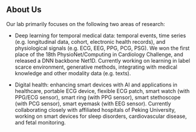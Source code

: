## About Us
Our lab primarily focuses on the following two areas of research:

- Deep learning for temporal medical data: temporal events, time series (e.g. longitudinal data, cohort, electronic health records), and physiological signals (e.g. ECG, EEG, PPG, PCG, PSG). We won the first place of the 18th PhysioNet/Computing in Cardiology Challenge, and released a DNN backbone Net1D. Currently working on learning in label scarce environment, generative methods, integrating with medical knowledge and other modality data (e.g. texts).

- Digital health: enhancing smart devices with AI and applications in healthcare, portable ECG device, flexible ECG patch, smart watch (with PPG/ECG sensor), smart ring (with PPG sensor), smart stethoscope (with PCG sensor), smart eyemask (with EEG sensor). Currently collaborating closely with affiliated hospitals of Peking University, working on smart devices for sleep disorders, cardiovascular disease, and fetal monitoring.

<!--

**Here are some ideas to get you started:**

🙋‍♀️ A short introduction - what is your organization all about?
🌈 Contribution guidelines - how can the community get involved?
👩‍💻 Useful resources - where can the community find your docs? Is there anything else the community should know?
🍿 Fun facts - what does your team eat for breakfast?
🧙 Remember, you can do mighty things with the power of [Markdown](https://docs.github.com/github/writing-on-github/getting-started-with-writing-and-formatting-on-github/basic-writing-and-formatting-syntax)
-->
